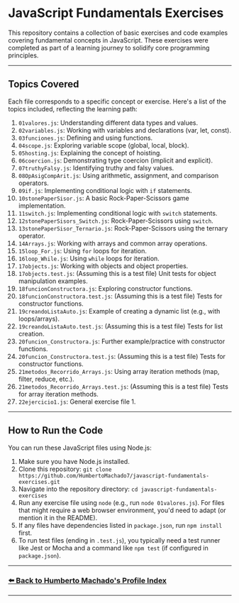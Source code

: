 # JavaScript Fundamentals Exercises

This repository contains a collection of basic exercises and code examples covering fundamental concepts in JavaScript. These exercises were completed as part of a learning journey to solidify core programming principles.

---

## Topics Covered

Each file corresponds to a specific concept or exercise. Here's a list of the topics included, reflecting the learning path:

1.  `01valores.js`: Understanding different data types and values.
2.  `02variables.js`: Working with variables and declarations (var, let, const).
3.  `03funciones.js`: Defining and using functions.
4.  `04scope.js`: Exploring variable scope (global, local, block).
5.  `05hosting.js`: Explaining the concept of hoisting.
6.  `06coercion.js`: Demonstrating type coercion (implicit and explicit).
7.  `07truthyFalsy.js`: Identifying truthy and falsy values.
8.  `08OpAsigCompArit.js`: Using arithmetic, assignment, and comparison operators.
9.  `09if.js`: Implementing conditional logic with `if` statements.
10. `10stonePaperSisor.js`: A basic Rock-Paper-Scissors game implementation.
11. `11switch.js`: Implementing conditional logic with `switch` statements.
12. `12stonePaperSisors_Switch.js`: Rock-Paper-Scissors using `switch`.
13. `13stonePaperSisor_Ternario.js`: Rock-Paper-Scissors using the ternary operator.
14. `14Arrays.js`: Working with arrays and common array operations.
15. `15loop_For.js`: Using `for` loops for iteration.
16. `16loop_While.js`: Using `while` loops for iteration.
17. `17objects.js`: Working with objects and object properties.
18. `17objects.test.js`: (Assuming this is a test file) Unit tests for object manipulation examples.
19. `18funcionConstructora.js`: Exploring constructor functions.
20. `18funcionConstructora.test.js`: (Assuming this is a test file) Tests for constructor functions.
21. `19creandoListaAuto.js`: Example of creating a dynamic list (e.g., with loops/arrays).
22. `19creandoListaAuto.test.js`: (Assuming this is a test file) Tests for list creation.
23. `20funcion_Constructora.js`: Further example/practice with constructor functions.
24. `20funcion_Constructora.test.js`: (Assuming this is a test file) Tests for constructor functions.
25. `21metodos_Recorrido_Arrays.js`: Using array iteration methods (map, filter, reduce, etc.).
26. `21metodos_Recorrido_Arrays.test.js`: (Assuming this is a test file) Tests for array iteration methods.
27. `22ejercicio1.js`: General exercise file 1.

---

## How to Run the Code

You can run these JavaScript files using Node.js:

1.  Make sure you have Node.js installed.
2.  Clone this repository:
    `git clone https://github.com/HumbertoMachado7/javascript-fundamentals-exercises.git`
3.  Navigate into the repository directory:
    `cd javascript-fundamentals-exercises`
4.  Run any exercise file using `node` (e.g., run `node 01valores.js`). For files that might require a web browser environment, you'd need to adapt (or mention it in the README).
5.  If any files have dependencies listed in `package.json`, run `npm install` first.
6.  To run test files (ending in `.test.js`), you typically need a test runner like Jest or Mocha and a command like `npm test` (if configured in `package.json`).

---

### [⬅️ Back to Humberto Machado's Profile Index](https://github.com/HumbertoMachado7)

---

<!--
Keywords: JavaScript Fundamentals, JS Basics, JavaScript Exercises, Learning JavaScript, Code Examples, Platzi Course, Programming Basics, Data Types, Variables, Functions, Scope, Hoisting, Coercion, Truthy Falsy, Operators, Conditionals, Loops, Arrays, Objects, Constructor Functions, Array Methods, Node.js
-->
